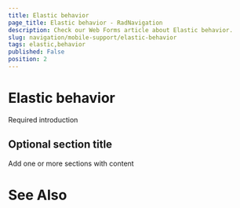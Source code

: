 ```yaml
---
title: Elastic behavior
page_title: Elastic behavior - RadNavigation
description: Check our Web Forms article about Elastic behavior.
slug: navigation/mobile-support/elastic-behavior
tags: elastic,behavior
published: False
position: 2
---
```


# Elastic behavior



Required introduction

## Optional section title

Add one or more sections with content

# See Also
